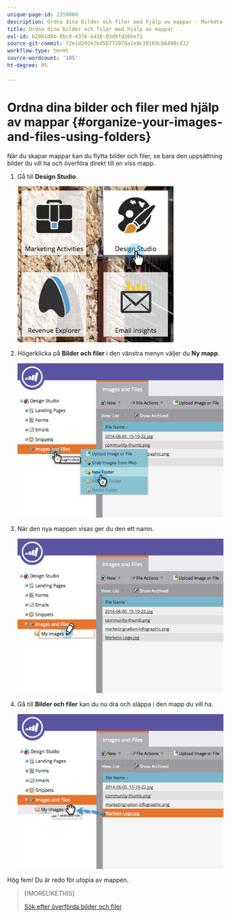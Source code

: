 ```yaml
---
unique-page-id: 2359880
description: Ordna dina bilder och filer med hjälp av mappar - Marketo Docs - Produktdokumentation
title: Ordna dina bilder och filer med hjälp av mappar
exl-id: b2961d6b-8bc0-4376-b438-03d9fd26be72
source-git-commit: 72e1d29347bd5b77107da1e9c30169cb6490c432
workflow-type: tm+mt
source-wordcount: '105'
ht-degree: 0%

---
```


# Ordna dina bilder och filer med hjälp av mappar {#organize-your-images-and-files-using-folders}

När du skapar mappar kan du flytta bilder och filer, se bara den uppsättning bilder du vill ha och överföra direkt till en viss mapp.

1. Gå till **Design Studio**.

   ![](assets/designstudio-7.png)

1. Högerklicka på **Bilder och filer** i den vänstra menyn väljer du **Ny mapp**.

   ![](assets/image2014-9-16-11-3a25-3a45.png)

1. När den nya mappen visas ger du den ett namn.

   ![](assets/image2014-9-16-11-3a25-3a53.png)

1. Gå till **Bilder och filer** kan du nu dra och släppa i den mapp du vill ha.

   ![](assets/image2014-9-16-11-3a26-3a0.png)

Hög fem! Du är redo för utopia av mappen.

>[!MORELIKETHIS]
>
>[Sök efter överförda bilder och filer](/help/marketo/product-docs/demand-generation/images-and-files/search-uploaded-images-and-files.md)

